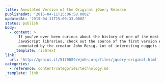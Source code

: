 ```yaml
---
title: Annotated Version of the Original jQuery Release
publishedAt: '2015-04-11T15:06:58.000Z'
updatedAt: '2015-04-11T15:09:33.000Z'
status: publish
body:
  - content: >
      If you've ever been curious about the history of one of the most popular
      JavaScript libraries, check out the source of the first version of jQuery,
      annotated by the creator John Resig. Lot of interesting nuggets in here.
    _template: richText
link:
  url: 'http://genius.it/5170089/ejohn.org/files/jquery-original.html'
categories:
  - reference: content/categories/technology.md
_template: link
---
```



